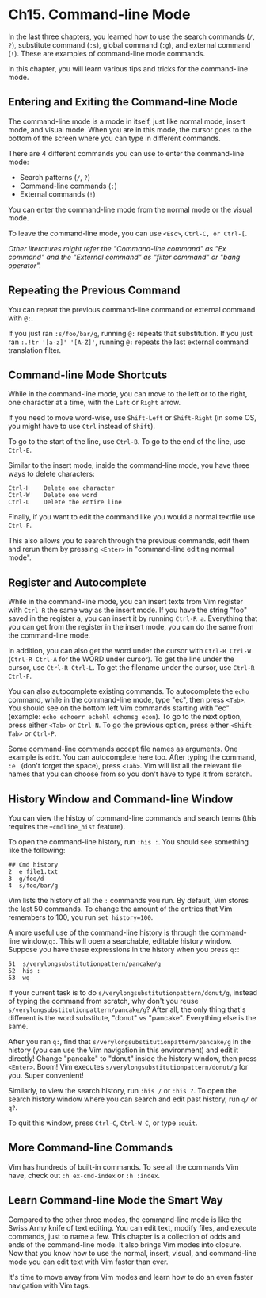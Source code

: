 # Ch15. Command-line Mode

In the last three chapters, you learned how to use the search commands (`/`, `?`), substitute command (`:s`), global command (`:g`), and external command (`!`). These are examples of command-line mode commands.

In this chapter, you will learn various tips and tricks for the command-line mode.

## Entering and Exiting the Command-line Mode

The command-line mode is a mode in itself, just like normal mode, insert mode, and visual mode. When you are in this mode, the cursor goes to the bottom of the screen where you can type in different commands.

There are 4 different commands you can use to enter the command-line mode:
- Search patterns (`/`, `?`)
- Command-line commands (`:`)
- External commands (`!`)

You can enter the command-line mode from the normal mode or the visual mode.

To leave the command-line mode, you can use `<Esc>`, `Ctrl-C, or Ctrl-[`.

*Other literatures might refer the "Command-line command" as "Ex command" and the "External command" as "filter command" or "bang operator".*

## Repeating the Previous Command

You can repeat the previous command-line command or external command with `@:`.

If you just ran `:s/foo/bar/g`, running `@:` repeats that substitution. If you just ran `:.!tr '[a-z]' '[A-Z]'`, running `@:` repeats the last external command translation filter.

## Command-line Mode Shortcuts

While in the command-line mode, you can move to the left or to the right, one character at a time, with the `Left` or `Right` arrow.

If you need to move word-wise, use `Shift-Left` or `Shift-Right` (in some OS, you might have to use `Ctrl` instead of `Shift`).

To go to the start of the line, use `Ctrl-B`. To go to the end of the line, use `Ctrl-E`.

Similar to the insert mode, inside the command-line mode, you have three ways to delete characters:

```
Ctrl-H    Delete one character
Ctrl-W    Delete one word
Ctrl-U    Delete the entire line
```
Finally, if you want to edit the command like you would a normal textfile use `Ctrl-F`.

This also allows you to search through the previous commands, edit them and rerun them by pressing `<Enter>` in "command-line editing normal mode".

## Register and Autocomplete

While in the command-line mode, you can insert texts from Vim register with `Ctrl-R` the same way as the insert mode. If you have the string "foo" saved in the register a, you can insert it by running `Ctrl-R a`. Everything that you can get from the register in the insert mode, you can do the same from the command-line mode.

In addition, you can also get the word under the cursor with `Ctrl-R Ctrl-W` (`Ctrl-R Ctrl-A` for the WORD under cursor). To get the line under the cursor, use `Ctrl-R Ctrl-L`. To get the filename under the cursor, use `Ctrl-R Ctrl-F`.

You can also autocomplete existing commands. To autocomplete the `echo` command, while in the command-line mode, type "ec", then press `<Tab>`. You should see on the bottom left Vim commands starting with "ec" (example: `echo echoerr echohl echomsg econ`). To go to the next option, press either `<Tab>` or `Ctrl-N`. To go the previous option, press either `<Shift-Tab>` or `Ctrl-P`.

Some command-line commands accept file names as arguments. One example is `edit`. You can autocomplete here too. After typing the command, `:e ` (don't forget the space), press `<Tab>`. Vim will list all the relevant file names that you can choose from so you don't have to type it from scratch.

## History Window and Command-line Window

You can view the histoy of command-line commands and search terms (this requires the `+cmdline_hist` feature).

To open the command-line history, run `:his :`. You should see something like the following:

```
## Cmd history
2  e file1.txt
3  g/foo/d
4  s/foo/bar/g
```

Vim lists the history of all the `:` commands you run. By default, Vim stores the last 50 commands. To change the amount of the entries that Vim remembers to 100, you run `set history=100`.

A more useful use of the command-line history is through the command-line window,`q:`. This will open a searchable, editable history window. Suppose you have these expressions in the history when you press `q:`:

```
51  s/verylongsubstitutionpattern/pancake/g
52  his :
53  wq
```

If your current task is to do `s/verylongsubstitutionpattern/donut/g`, instead of typing the command from scratch, why don't you reuse `s/verylongsubstitutionpattern/pancake/g`? After all, the only thing that's different is the word substitute, "donut" vs "pancake". Everything else is the same.

After you ran `q:`, find that `s/verylongsubstitutionpattern/pancake/g` in the history (you can use the Vim navigation in this environment) and edit it directly! Change "pancake" to "donut" inside the history window, then press `<Enter>`. Boom! Vim executes `s/verylongsubstitutionpattern/donut/g` for you. Super convenient!

Similarly, to view the search history, run `:his /` or `:his ?`. To open the search history window where you can search and edit past history, run `q/` or `q?`.

To quit this window, press `Ctrl-C`, `Ctrl-W C`, or type `:quit`.

## More Command-line Commands

Vim has hundreds of built-in commands. To see all the commands Vim have, check out `:h ex-cmd-index` or `:h :index`.

## Learn Command-line Mode the Smart Way

Compared to the other three modes, the command-line mode is like the Swiss Army knife of text editing. You can edit text, modify files, and execute commands, just to name a few. This chapter is a collection of odds and ends of the command-line mode. It also brings Vim modes into closure. Now that you know how to use the normal, insert, visual, and command-line mode you can edit text with Vim faster than ever.

It's time to move away from Vim modes and learn how to do an even faster navigation with Vim tags.

